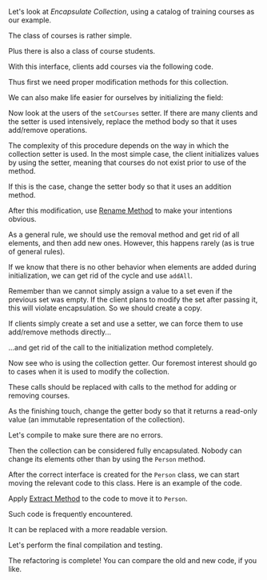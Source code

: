 Let's look at <i>Encapsulate Collection</i>, using a catalog of training courses as our example.

The class of courses is rather simple.

Plus there is also a class of course students.

With this interface, clients add courses via the following code.

Thus first we need proper modification methods for this collection.

We can also make life easier for ourselves by initializing the field:

Now look at the users of the <code>setCourses</code> setter. If there are many clients and the setter is used intensively, replace the method body so that it uses add/remove operations.

The complexity of this procedure depends on the way in which the collection setter is used. In the most simple case, the client initializes values by using the setter, meaning that courses do not exist prior to use of the method.

If this is the case, change the setter body so that it uses an addition method.

After this modification, use <a href="/rename-method">Rename Method</a> to make your intentions obvious.

As a general rule, we should use the removal method and get rid of all elements, and then add new ones. However, this happens rarely (as is true of general rules).

If we know that there is no other behavior when elements are added during initialization, we can get rid of the cycle and use <code>addAll</code>.

Remember than we cannot simply assign a value to a set even if the previous set was empty. If the client plans to modify the set after passing it, this will violate encapsulation. So we should create a copy.

If clients simply create a set and use a setter, we can force them to use add/remove methods directly...

...and get rid of the call to the initialization method completely.

Now see who is using the collection getter. Our foremost interest should go to cases when it is used to modify the collection.

These calls should be replaced with calls to the method for adding or removing courses.

As the finishing touch, change the getter body so that it returns a read-only value (an immutable representation of the collection).

Let's compile to make sure there are no errors.

Then the collection can be considered fully encapsulated. Nobody can change its elements other than by using the <code>Person</code> method.

After the correct interface is created for the <code>Person</code> class, we can start moving the relevant code to this class. Here is an example of the code.

Apply <a href="/extract-method">Extract Method</a> to the code to move it to <code>Person</code>.

Such code is frequently encountered.

It can be replaced with a more readable version.

Let's perform the final compilation and testing.

The refactoring is complete! You can compare the old and new code, if you like.